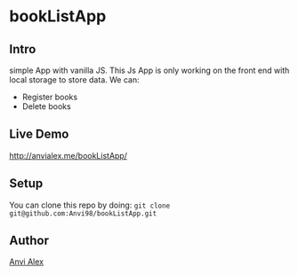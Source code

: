 # bookListApp
## Intro
simple App with vanilla JS.
This Js App is only working on the front end with local storage to store data.
We can:
- Register books
- Delete books



## Live Demo

http://anvialex.me/bookListApp/

## Setup 
You can clone this repo by doing:
`git clone git@github.com:Anvi98/bookListApp.git`

## Author

[Anvi Alex](https://www.linkedin.com/in/anvi-alex-eponon/)


